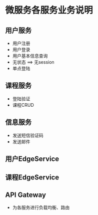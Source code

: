 # 微服务各服务业务说明
## 用户服务
- 用户注册
- 用户登录
- 用户基本信息查询
- 无状态 ==> 无session
- 单点登陆
## 课程服务
- 登陆验证
- 课程CRUD
## 信息服务
- 发送短信验证码
- 发送邮件
## 用户EdgeService

## 课程EdgeService

## API Gateway
- 为各服务进行负载均衡、路由

